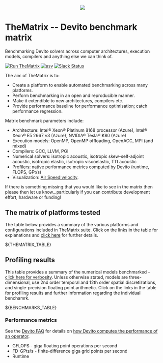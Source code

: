 <p align="center">
  <img src="https://raw.githubusercontent.com/devitocodes/devito/master/docs/source/_static/devito_logo.png">
</p>

# TheMatrix -- Devito benchmark matrix

Benchmarking Devito solvers across computer architectures, execution models, compilers and anything else we can think of.

[![Run TheMatrix](https://img.shields.io/badge/run-thematrix-brightgreen)](https://www.actionspanel.app/app/devitocodes/thematrix)
[![asv](http://img.shields.io/badge/benchmarked%20by-asv-blue.svg?style=flat)](http://www.devitoproject.org/thematrix/)
[![Slack Status](https://img.shields.io/badge/chat-on%20slack-%2336C5F0)](https://opesci-slackin.now.sh)

The aim of TheMatrix is to:

* Create a platform to enable automated benchmarking across many platforms.
* Perform benchmarking in an open and reproducible manner.
* Make it extendible to new architectures, compilers etc.
* Provide performance baseline for performance optimisation; catch performance regression.

Matrix benchmark parameters include:
* Architecture: Intel® Xeon® Platinum 8168 processor (Azure), Intel® Xeon® E5 2667 v3 (Azure), NVIDIA® Tesla® K80 (Azure)
* Execution models: OpenMP, OpenMP offloading, OpenACC, MPI (and mixed)
* Compilers: GCC, LLVM, PGI
* Numerical solvers: isotropic acoustic, isotropic skew-self-adjoint acoustic, isotropic elastic, isotropic viscoelastic, TTI acoustic
* Profilers: native performance metrics computed by Devito (runtime, FLOPS, GPt/s)
* Visualization: [Air Speed velocity](https://asv.readthedocs.io/en/stable/index.html).

If there is something missing that you would like to see in the matrix then please then let us know...particularly if you can contribute development effort, hardware or funding!

## The matrix of platforms tested
The table below provides a summary of the various platforms and configurations included in TheMatrix suite. Click on the links in the table for explanations and [click here](${THEMATRIX_HTML}) for further details.

${THEMATRIX_TABLE}

## Profiling results
This table provides a summary of the numerical models benchmarked - [click here for verbosity](${BENCHMARKS_HTML}). Unless otherwise stated, models are three-dimensional, use 2nd order temporal and 12th order spatial discretizations, and single-precision floating point arithmetic. Click on the links in the table for profiling results and further information regarding the individual benchamrk.

${BENCHMARKS_TABLE}

### Performance metrics
See the [Devito FAQ](https://github.com/devitocodes/devito/wiki/FAQ) for details on [how Devito computes the performance of an operator](https://github.com/devitocodes/devito/wiki/FAQ#how-does-devito-compute-the-performance-of-an-operator).
* GFLOPS - giga floating point operations per second
* FD-GPts/s - finite-difference giga grid points per second 
* Runtime
